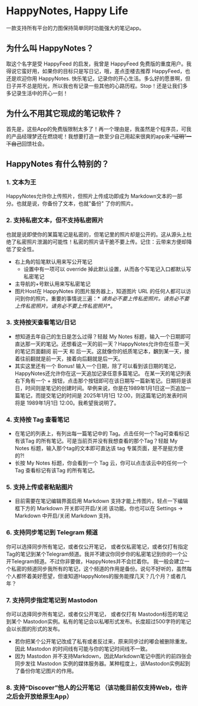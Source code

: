 # HappyNotes, Happy Life

一款支持所有平台的力图保持简单同时功能强大的笔记app。

## 为什么叫 HappyNotes？

取这个名字是受 HappyFeed 的启发，我曾是 HappyFeed 免费版的重度用户。我得说它蛮好用，如果你的目标只是写日记，哦，差点歪楼去推荐
HappyFeed，也还是欢迎你用 HappyNotes.
快乐笔记，记录你的开心生活。多么好的愿景啊，但日子并不总是阳光，所以我也有记录一些其他的心路历程。Stop！还是让我们多多记录生活中的开心一刻！

## 为什么不用其它现成的笔记软件？

首先是，这些App的免费版限制太多了！再一个理由是，我虽然是个程序员，可我的产品经理梦还在燃烧呢！我想要打造一款至少自己用起来很爽的app来<del>
“证明”一下自己</del>回馈社会。

## HappyNotes 有什么特别的？

### 1. 文本为王

HappyNotes允许你上传照片，但照片上传成功即成为 Markdown文本的一部分。也就是说，你备份了文本，也就"备份"
了你的照片。

### 2. 支持私密文本，但不支持私密照片

也就是说即使你的某篇笔记是私密的，但笔记里的照片却是公开的。这从源头上杜绝了私密照片泄漏的可能性！私密的照片请干脆不要上传。记住：云带来方便却降低了安全性。

- 右上角的铅笔默认用来写公开笔记
    - 设置中有一项可以 override 掉此默认设置，从而各个写笔记入口都默认写私密笔记
- 主导航的+号默认用来写私密笔记
- 图片Host在 HappyNotes 的图片服务器上，知道图片 URL 的任何人都可以访问到你的照片。重要的事情说三遍：*
  *请务必不要上传私密照片。请务必不要上传私密照片。请务必不要上传私密照片**。

### 3. 支持按天查看笔记/日记

- 想知道去年自己的生日是怎么过得？轻敲 My Notes
  标题，输入一个日期即可直达那一天的笔记。还想看这一天的前一天？HappyNotes允许你在任意一天的笔记页面翻阅
  前一天 和 后一天。这就像你的纸质笔记本，飜到某一天，接着往前翻就是前一天，接着向后翻就是后一天。
- 其实这里还有一个 Bonus! 输入一个日期，除了可以看到该日期的笔记，HappyNotes还允许你在这一天追加记录任意多篇笔记。
  在某一天的笔记列表右下角有一个 +
  按钮，点击那个按钮即可在该日期写一篇新笔记。日期将是该日，时间则是笔记的创建时间。举例来说，你是在1989年1月1日这一页追加一篇笔记，而提交笔记的时间是
  2025年1月1日 12:00，则这篇笔记的发表时间将是 1989年1月1日 12:00。我希望我说明了。

### 4. 支持按 Tag 查看笔记

- 在笔记的列表上，有列出每一篇笔记中的 Tag。点击任何一个Tag可查看标记有该Tag
  的所有笔记。可是当前页并没有我想查看的那个Tag？轻敲 My Notes 标题，输入那个tag的文本即可直达该 tag
  专属页面，是不是挺方便的?!
- 长按 My Notes 标题，你会看到一个 Tag 云，你可以点击该云中的任何一个 Tag 查看标记有该Tag 的所有笔记。

### 5. 支持上传或者粘贴图片

- 目前需要在笔记编辑界面启用 Markdown 支持才能上传图片。轻点一下编辑框下方的 Markdown 开关即可开启/关闭
  该功能。你也可以在 Settings -> Markdown 中开启/关闭 Markdown 支持。

### 6. 支持同步笔记到 Telegram 频道

你可以选择同步所有笔记，或者仅公开笔记，
或者仅私密笔记，或者仅打有指定Tag的笔记到某个Telegram频道。我并不建议你同步你的私密笔记到你的一个公开Telegram频道。不过你非要做，HappyNotes并不会拦着你。
我一般会建立一个私密的频道同步我所有的笔记，这个频道的作用是备份。说句不好听的，虽然每个人都怀着美好愿望，但谁知道HappyNotes的服务能撑几天？几个月？或者几年？

### 7. 支持同步指定笔记到 Mastodon

你可以选择同步所有笔记，或者仅公开笔记， 或者仅打有 Mastodon标签的笔记到某个
Mastodon实例。私有的笔记会以私嘟形式发布。长度超过500字符的笔记会以长图的形式的发布。

- 若你把某个公开笔记改成了私有或者反过来，原来同步过的嘟会被删除重发。因此 Mastodon
  的时间线有可能与你的笔记时间线不一致。
- 因为 Mastodon 并不支持Markdown，因此Markdown笔记中图片的前四张会同步发往 Mastodon
  实例的媒体服务器。某种程度上，该Mastodon实例起到了备份你笔记图片的作用。

### 8. 支持“Discover”他人的公开笔记 （该功能目前仅支持Web，也许之后会开放给原生App）
